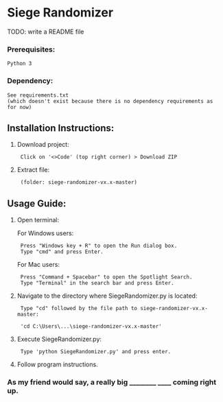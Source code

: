 # Siege Randomizer

TODO: write a README file

### Prerequisites: 
	Python 3

### Dependency: 
	See requirements.txt 
	(which doesn't exist because there is no dependency requirements as for now)

## Installation Instructions:
1. Download project:

		Click on '<>Code' (top right corner) > Download ZIP

2. Extract file:

		(folder: siege-randomizer-vx.x-master)

## Usage Guide: 
1. Open terminal: 
	
	For Windows users: 

		Press "Windows key + R" to open the Run dialog box.
		Type "cmd" and press Enter.
	
	For Mac users: 

		Press "Command + Spacebar" to open the Spotlight Search. 
		Type "Terminal" in the search bar and press Enter. 

2. Navigate to the directory where SiegeRandomizer.py is located:
	
		Type "cd" followed by the file path to siege-randomizer-vx.x-master: 
	
		'cd C:\Users\...\siege-randomizer-vx.x-master'

3. Execute SiegeRandomizer.py:
	
		Type 'python SiegeRandomizer.py' and press enter.

4. Follow program instructions.



### As my friend would say, a really big ________ ____ coming right up.
